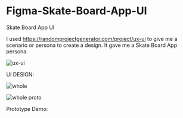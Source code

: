 # Figma-Skate-Board-App-UI
Skate Board App UI

I used https://randomprojectgenerator.com/project/ux-ui to give me a scenario or persona to create a design.
It gave me a Skate Board App persona.

![ux-ui](https://github.com/churchill192/Figma-Skate-Board-App-UX-UI/assets/104425652/5bdcf2f8-a7da-4beb-88b7-7b9880b1a498)

UI DESIGN:

![whole](https://github.com/churchill192/Figma-Skate-Board-App-UX-UI/assets/104425652/a57b248c-0dbc-4b5b-936f-ca16dfff039a)


![whole proto](https://github.com/churchill192/Figma-Skate-Board-App-UX-UI/assets/104425652/d1622d3c-f82f-4e5e-be39-428e3b044847)

Prototype Demo:


